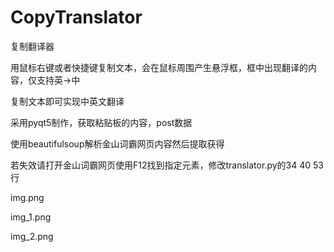 # CopyTranslator

复制翻译器

用鼠标右键或者快捷键复制文本，会在鼠标周围产生悬浮框，框中出现翻译的内容，仅支持英->中

复制文本即可实现中英文翻译

采用pyqt5制作，获取粘贴板的内容，post数据

使用beautifulsoup解析金山词霸网页内容然后提取获得

若失效请打开金山词霸网页使用F12找到指定元素，修改translator.py的34 40 53行

img.png

img_1.png

img_2.png
